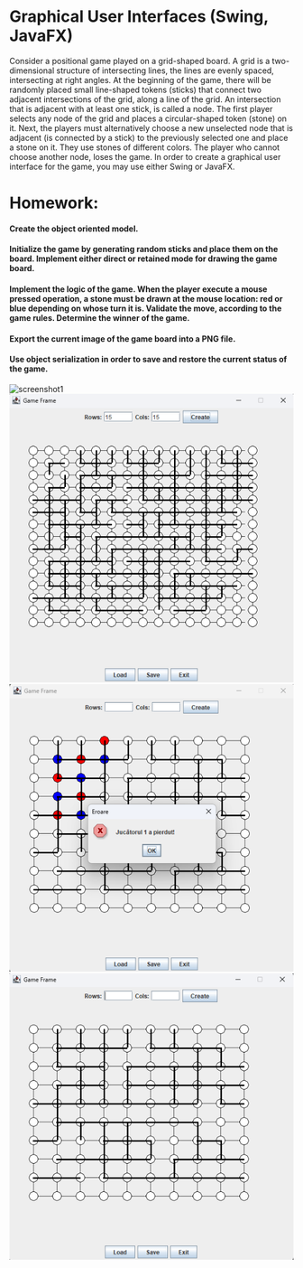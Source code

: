 # Graphical User Interfaces (Swing, JavaFX)
Consider a positional game played on a grid-shaped board. A grid is a two-dimensional structure of intersecting lines, the lines are evenly spaced, intersecting at right angles.
  At the beginning of the game, there will be randomly placed small line-shaped tokens (sticks) that connect two adjacent intersections of the grid, along a line of the grid.
An intersection that is adjacent with at least one stick, is called a node.
  The first player selects any node of the grid and places a circular-shaped token (stone) on it. Next, the players must alternatively choose a new unselected node that is adjacent (is connected by a stick) to the previously selected one and place a stone on it. They use stones of different colors. The player who cannot choose another node, loses the game.
  In order to create a graphical user interface for the game, you may use either Swing or JavaFX. 

 #  Homework:
 #### Create the object oriented model.
 #### Initialize the game by generating random sticks and place them on the board. Implement either direct or retained mode for drawing the game board.
 ####  Implement the logic of the game. When the player execute a mouse pressed operation, a stone must be drawn at the mouse location: red or blue depending on whose turn it is. Validate the move, according to the game rules. Determine the winner of the game.
####   Export the current image of the game board into a PNG file.
####   Use object serialization in order to save and restore the current status of the game. 
 
![screenshot1](Screenshot%2024-04-11%110459.png)
![screenshot2](Screenshot%202024-04-11%20110555.png)
![screenshot3](Screenshot%202024-04-11%20110526.png)
![screenshot4](Screenshot%202024-04-11%20110459.png)

